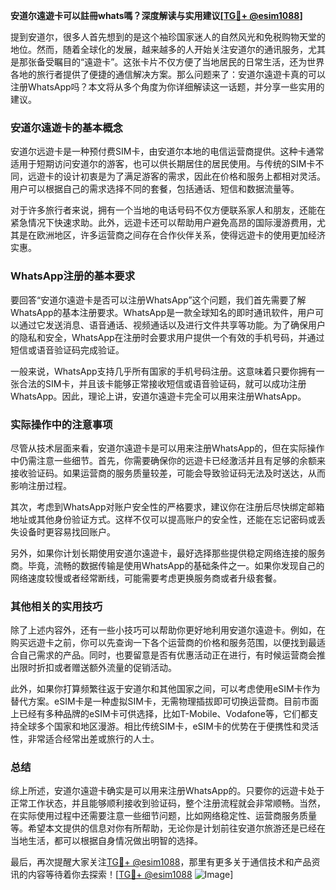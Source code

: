 **安道尔遠遊卡可以註冊whats嗎？深度解读与实用建议[[TG💪+ @esim1088](https://t.me/s/esim1088)]**

提到安道尔，很多人首先想到的是这个袖珍国家迷人的自然风光和免税购物天堂的地位。然而，随着全球化的发展，越来越多的人开始关注安道尔的通讯服务，尤其是那张备受瞩目的“遠遊卡”。这张卡片不仅方便了当地居民的日常生活，还为世界各地的旅行者提供了便捷的通信解决方案。那么问题来了：安道尔遠遊卡真的可以注册WhatsApp吗？本文将从多个角度为你详细解读这一话题，并分享一些实用的建议。

### 安道尔遠遊卡的基本概念

安道尔远遊卡是一种预付费SIM卡，由安道尔本地的电信运营商提供。这种卡通常适用于短期访问安道尔的游客，也可以供长期居住的居民使用。与传统的SIM卡不同，远遊卡的设计初衷是为了满足游客的需求，因此在价格和服务上都相对灵活。用户可以根据自己的需求选择不同的套餐，包括通话、短信和数据流量等。

对于许多旅行者来说，拥有一个当地的电话号码不仅方便联系家人和朋友，还能在紧急情况下快速求助。此外，远遊卡还可以帮助用户避免高昂的国际漫游费用，尤其是在欧洲地区，许多运营商之间存在合作伙伴关系，使得远遊卡的使用更加经济实惠。

### WhatsApp注册的基本要求

要回答“安道尔遠遊卡是否可以注册WhatsApp”这个问题，我们首先需要了解WhatsApp的基本注册要求。WhatsApp是一款全球知名的即时通讯软件，用户可以通过它发送消息、语音通话、视频通话以及进行文件共享等功能。为了确保用户的隐私和安全，WhatsApp在注册时会要求用户提供一个有效的手机号码，并通过短信或语音验证码完成验证。

一般来说，WhatsApp支持几乎所有国家的手机号码注册。这意味着只要你拥有一张合法的SIM卡，并且该卡能够正常接收短信或语音验证码，就可以成功注册WhatsApp。因此，理论上讲，安道尔遠遊卡完全可以用来注册WhatsApp。

### 实际操作中的注意事项

尽管从技术层面来看，安道尔遠遊卡是可以用来注册WhatsApp的，但在实际操作中仍需注意一些细节。首先，你需要确保你的远遊卡已经激活并且有足够的余额来接收验证码。如果运营商的服务质量较差，可能会导致验证码无法及时送达，从而影响注册过程。

其次，考虑到WhatsApp对账户安全性的严格要求，建议你在注册后尽快绑定邮箱地址或其他身份验证方式。这样不仅可以提高账户的安全性，还能在忘记密码或丢失设备时更容易找回账户。

另外，如果你计划长期使用安道尔遠遊卡，最好选择那些提供稳定网络连接的服务商。毕竟，流畅的数据传输是使用WhatsApp的基础条件之一。如果你发现自己的网络速度较慢或者经常断线，可能需要考虑更换服务商或者升级套餐。

### 其他相关的实用技巧

除了上述内容外，还有一些小技巧可以帮助你更好地利用安道尔遠遊卡。例如，在购买远遊卡之前，你可以先查询一下各个运营商的价格和服务范围，以便找到最适合自己需求的产品。同时，也要留意是否有优惠活动正在进行，有时候运营商会推出限时折扣或者赠送额外流量的促销活动。

此外，如果你打算频繁往返于安道尔和其他国家之间，可以考虑使用eSIM卡作为替代方案。eSIM卡是一种虚拟SIM卡，无需物理插拔即可切换运营商。目前市面上已经有多种品牌的eSIM卡可供选择，比如T-Mobile、Vodafone等，它们都支持全球多个国家和地区漫游。相比传统SIM卡，eSIM卡的优势在于便携性和灵活性，非常适合经常出差或旅行的人士。

### 总结

综上所述，安道尔遠遊卡确实是可以用来注册WhatsApp的。只要你的远遊卡处于正常工作状态，并且能够顺利接收到验证码，整个注册流程就会非常顺畅。当然，在实际使用过程中还需要注意一些细节问题，比如网络稳定性、运营商服务质量等。希望本文提供的信息对你有所帮助，无论你是计划前往安道尔旅游还是已经在当地生活，都可以根据自身情况做出明智的选择。

最后，再次提醒大家关注[TG💪+ @esim1088](https://t.me/s/esim1088)，那里有更多关于通信技术和产品资讯的内容等待着你去探索！[[TG💪+ @esim1088](https://t.me/s/esim1088) ![Image](https://i.postimg.cc/4NQfJmqS/Snipaste-2025-05-13-00-14-12.png)]